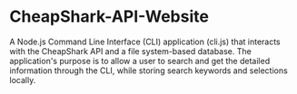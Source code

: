 # CheapShark-API-Website
A Node.js Command Line Interface (CLI) application (cli.js) that interacts with the CheapShark API and a file system-based database. The application's purpose is to allow a user to search and get the detailed information through the CLI, while storing search keywords and selections locally.
